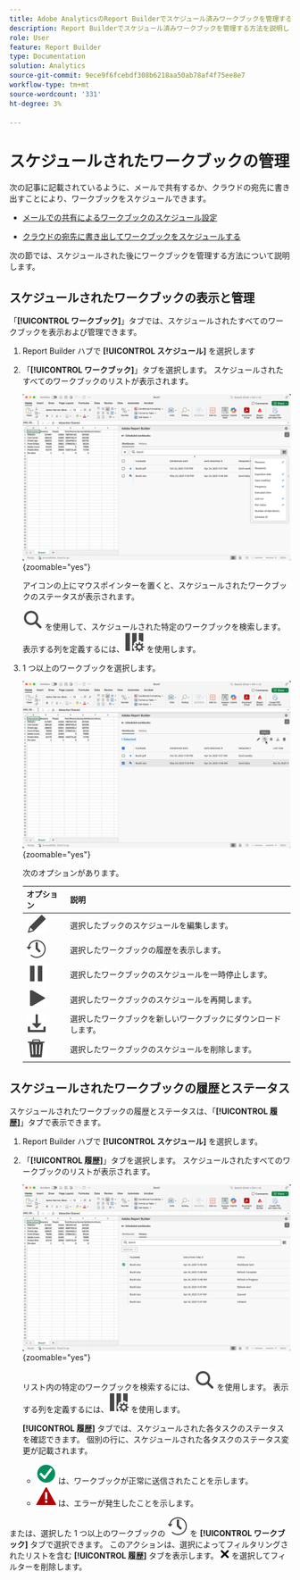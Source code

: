 ```yaml
---
title: Adobe AnalyticsのReport Builderでスケジュール済みワークブックを管理する方法
description: Report Builderでスケジュール済みワークブックを管理する方法を説明します
role: User
feature: Report Builder
type: Documentation
solution: Analytics
source-git-commit: 9ece9f6fcebdf308b6218aa50ab78af4f75ee8e7
workflow-type: tm+mt
source-wordcount: '331'
ht-degree: 3%

---
```


# スケジュールされたワークブックの管理

次の記事に記載されているように、メールで共有するか、クラウドの宛先に書き出すことにより、ワークブックをスケジュールできます。

* [メールでの共有によるワークブックのスケジュール設定](/help/analyze/report-builder/schedule-reportbuilder.md)

* [クラウドの宛先に書き出してワークブックをスケジュールする](/help/analyze/report-builder/report-builder-export.md)

次の節では、スケジュールされた後にワークブックを管理する方法について説明します。

## スケジュールされたワークブックの表示と管理

「**[!UICONTROL ワークブック]**」タブでは、スケジュールされたすべてのワークブックを表示および管理できます。

1. Report Builder ハブで **[!UICONTROL スケジュール]** を選択します

1. 「**[!UICONTROL ワークブック]**」タブを選択します。 スケジュールされたすべてのワークブックのリストが表示されます。

   ![ スケジュール済みワークブック ](assets/scheduled-workbooks.png){zoomable="yes"}

   アイコンの上にマウスポインターを置くと、スケジュールされたワークブックのステータスが表示されます。

   ![ 検索 ](/help/assets/icons/Search.svg) を使用して、スケジュールされた特定のワークブックを検索します。
表示する列を定義するには、![ColumnSetting](/help/assets/icons/ColumnSetting.svg) を使用します。

1. 1 つ以上のワークブックを選択します。

   ![ 選択したワークブックのスケジュール ](assets/scheduled-workbooks-selected.png){zoomable="yes"}

   次のオプションがあります。

   | オプション | 説明 |
   |---|---|
   | ![編集](/help/assets/icons/Edit.svg) | 選択したブックのスケジュールを編集します。 |
   | ![ 履歴 ](/help/assets/icons/History.svg) | 選択したワークブックの履歴を表示します。 |
   | ![Pause](/help/assets/icons/Pause.svg) | 選択したワークブックのスケジュールを一時停止します。 |
   | ![ 再生 ](/help/assets/icons/Play.svg) | 選択したワークブックのスケジュールを再開します。 |
   | ![ダウンロード](/help/assets/icons/Download.svg) | 選択したワークブックを新しいワークブックにダウンロードします。 |
   | ![削除](/help/assets/icons/Delete.svg) | 選択したワークブックのスケジュールを削除します。 |


## スケジュールされたワークブックの履歴とステータス

スケジュールされたワークブックの履歴とステータスは、「**[!UICONTROL 履歴]**」タブで表示できます。

1. Report Builder ハブで **[!UICONTROL スケジュール]** を選択します。

1. 「**[!UICONTROL 履歴]**」タブを選択します。 スケジュールされたすべてのワークブックのリストが表示されます。

   ![ スケジュール済み履歴 ](assets/scheduled-workbooks-history.png){zoomable="yes"}

   リスト内の特定のワークブックを検索するには、![ 検索 ](/help/assets/icons/Search.svg) を使用します。
表示する列を定義するには、![ColumnSetting](/help/assets/icons/ColumnSetting.svg) を使用します。

   **[!UICONTROL 履歴]** タブでは、スケジュールされた各タスクのステータスを確認できます。 個別の行に、スケジュールされた各タスクのステータス変更が記載されます。

   * ![CheckmarkCircleGreen](/help/assets/icons/CheckmarkCircleGreen.svg) は、ワークブックが正常に送信されたことを示します。
   * ![AlertRed](/help/assets/icons/AlertRed.svg) は、エラーが発生したことを示します。

または、選択した 1 つ以上のワークブックの ![ 履歴 ](/help/assets/icons/History.svg) を **[!UICONTROL ワークブック]** タブで選択できます。 このアクションは、選択によってフィルタリングされたリストを含む **[!UICONTROL 履歴]** タブを表示します。 ![CrossSize75](/help/assets/icons/CrossSize75.svg) を選択してフィルターを削除します。


